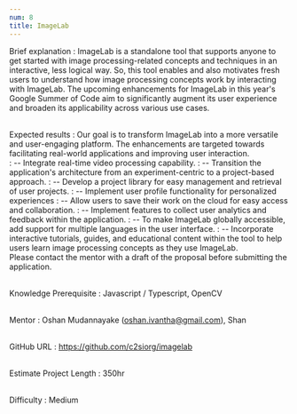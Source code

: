 ```yaml
---
num: 8
title: ImageLab
---
```


Brief explanation
: ImageLab is a standalone tool that supports anyone to get started with image processing-related concepts and techniques in an interactive, less logical way. So, this tool enables and also motivates fresh users to understand how image processing concepts work by interacting with ImageLab. The upcoming enhancements for ImageLab in this year's Google Summer of Code aim to significantly augment its user experience and broaden its applicability across various use cases.
<br><br>

Expected results
: Our goal is to transform ImageLab into a more versatile and user-engaging platform. The enhancements are targeted towards facilitating real-world applications and improving user interaction.
<br>
: -- Integrate real-time video processing capability.
: -- Transition the application's architecture from an experiment-centric to a project-based approach.
: -- Develop a project library for easy management and retrieval of user projects.
: -- Implement user profile functionality for personalized experiences
: -- Allow users to save their work on the cloud for easy access and collaboration.
: -- Implement features to collect user analytics and feedback within the application.
: -- To make ImageLab globally accessible, add support for multiple languages in the user interface.
: -- Incorporate interactive tutorials, guides, and educational content within the tool to help users learn image processing concepts as they use ImageLab.
<br>
Please contact the mentor with a draft of the proposal before submitting the application.
<br><br>

Knowledge Prerequisite
: Javascript / Typescript, OpenCV
<br><br>

Mentor
: Oshan Mudannayake (oshan.ivantha@gmail.com), Shan
<br><br>

GitHub URL
: <https://github.com/c2siorg/imagelab>
<br><br>

Estimate Project Length
: 350hr
<br><br>

Difficulty
:  Medium